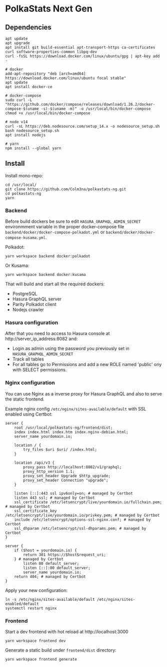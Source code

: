 # PolkaStats Next Gen

## Dependencies

```
apt update
apt upgrade
apt install git build-essential apt-transport-https ca-certificates curl software-properties-common libpq-dev
curl -fsSL https://download.docker.com/linux/ubuntu/gpg | apt-key add -

# docker
add-apt-repository "deb [arch=amd64] https://download.docker.com/linux/ubuntu focal stable"
apt update
apt install docker-ce

# docker-compose
sudo curl -L "https://github.com/docker/compose/releases/download/1.26.2/docker-compose-$(uname -s)-$(uname -m)" -o /usr/local/bin/docker-compose
chmod +x /usr/local/bin/docker-compose

# node v14
curl -sL https://deb.nodesource.com/setup_14.x -o nodesource_setup.sh
bash nodesource_setup.sh
apt install nodejs

# yarn
npm install --global yarn
```

## Install

Install mono-repo:

```
cd /usr/local/
git clone https://github.com/Colm3na/polkastats-ng.git
cd polkastats-ng
yarn
```

### Backend

Before build dockers be sure to edit `HASURA_GRAPHQL_ADMIN_SECRET` environmment variable in the proper docker-compose file `backend/docker/docker-compose-polkadot.yml` or `backend/docker/docker-compose-kusama.yml`.

Polkadot:

```
yarn workspace backend docker:polkadot
```

Or Kusama:

```
yarn workspace backend docker:kusama
```

That will build and start all the required dockers:

- PostgreSQL
- Hasura GraphQL server
- Parity Polkadot client
- Nodejs crawler

### Hasura configuration

After that you need to access to Hasura console at http://server_ip_address:8082 and:

- Login as admin using the password you previously set in `HASURA_GRAPHQL_ADMIN_SECRET`
- Track all tables
- For all tables go to Permissions and add a new ROLE named 'public' ony with SELECT permissions.

### Nginx configuration

You can use Nginx as a inverse proxy for Hasura GraphQL and also to serve the static frontend.

Example nginx config `/etc/nginx/sites-available/default` with SSL enabled using Certbot:

```
server {
    root /usr/local/polkastats-ng/frontend/dist;
    index index.html index.htm index.nginx-debian.html;
    server_name yourdomain.io;

    location / {
        try_files $uri $uri/ /index.html;
    }

    location /api/v3 {
        proxy_pass http://localhost:8082/v1/graphql;
        proxy_http_version 1.1;
        proxy_set_header Upgrade $http_upgrade;
        proxy_set_header Connection "upgrade";
    }

    listen [::]:443 ssl ipv6only=on; # managed by Certbot
    listen 443 ssl; # managed by Certbot
    ssl_certificate /etc/letsencrypt/live/yourdomain.io/fullchain.pem; # managed by Certbot
    ssl_certificate_key /etc/letsencrypt/live/yourdomain.io/privkey.pem; # managed by Certbot
    include /etc/letsencrypt/options-ssl-nginx.conf; # managed by Certbot
    ssl_dhparam /etc/letsencrypt/ssl-dhparams.pem; # managed by Certbot
}

server {
    if ($host = yourdomain.io) {
        return 301 https://$host$request_uri;
    } # managed by Certbot
        listen 80 default_server;
        listen [::]:80 default_server;
        server_name yourdomain.io;
    return 404; # managed by Certbot
}
```

Apply your new configuration:

```
ln -s /etc/nginx/sites-available/default /etc/nginx/sites-enabled/default
systemctl restart nginx
```

### Frontend

Start a dev frontend with hot reload at http://localhost:3000

```
yarn workspace frontend dev
```

Generate a static build under `frontend/dist` directory:

```
yarn workspace frontend generate
```